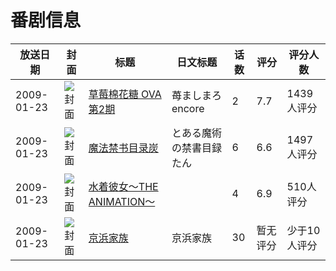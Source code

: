 # 番剧信息

|放送日期|封面|标题|日文标题|话数|评分|评分人数|
|---|---|---|---|---|---|---|
|2009-01-23|![封面](https://lain.bgm.tv/pic/cover/c/1e/05/918_bkFUu.jpg)|[草莓棉花糖 OVA 第2期](https://bangumi.tv/subject/918)|苺ましまろ encore|2|7.7|1439人评分|
|2009-01-23|![封面](https://lain.bgm.tv/pic/cover/c/29/f6/25363_tRzpY.jpg)|[魔法禁书目录炭](https://bangumi.tv/subject/25363)|とある魔術の禁書目録たん|6|6.6|1497人评分|
|2009-01-23|![封面](https://bangumi.tv/img/no_icon_subject.png)|[水着彼女～THE ANIMATION～](https://bangumi.tv/subject/49816)||4|6.9|510人评分|
|2009-01-23|![封面](https://lain.bgm.tv/pic/cover/c/13/f4/98510_Q6D3K.jpg)|[京浜家族](https://bangumi.tv/subject/98510)|京浜家族|30|暂无评分|少于10人评分|
